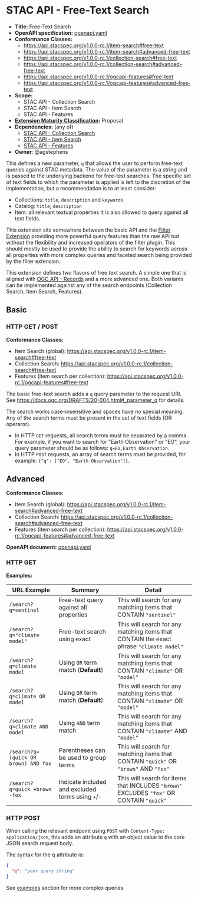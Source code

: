 # STAC API - Free-Text Search

- **Title:** Free-Text Search
- **OpenAPI specification:** [openapi.yaml](openapi.yaml)
- **Conformance Classes:**
  - <https://api.stacspec.org/v1.0.0-rc.1/item-search#free-text>
  - <https://api.stacspec.org/v1.0.0-rc.1/item-search#advanced-free-text>
  - <https://api.stacspec.org/v1.0.0-rc.1/collection-search#free-text>
  - <https://api.stacspec.org/v1.0.0-rc.1/collection-search#advanced-free-text>
  - <https://api.stacspec.org/v1.0.0-rc.1/ogcapi-features#free-text>
  - <https://api.stacspec.org/v1.0.0-rc.1/ogcapi-features#advanced-free-text>
- **Scope:**
  - STAC API - Collection Search
  - STAC API - Item Search
  - STAC API - Features
- **[Extension Maturity Classification](https://github.com/radiantearth/stac-api-spec/tree/main/README.md#maturity-classification):** Proposal
- **Dependencies:** (any of)
  - [STAC API - Collection Search](https://github.com/stac-api-extensions/collection-search)
  - [STAC API - Item Search](https://github.com/radiantearth/stac-api-spec/tree/v1.0.0/item-search)
  - [STAC API - Features](https://github.com/radiantearth/stac-api-spec/tree/v1.0.0/ogcapi-features)
- **Owner**: @agstephens
  
This defines a new parameter, `q` that allows the user to perform free-text queries against STAC metadata. 
The value of the parameter is a string and is passed to the underlying backend for free-text searches.
The specific set of text fields to which the parameter is applied is left to the discretion of the implementation,
but a recommendation is to at least consider:
- Collections: `title`, `description` and `keywords`
- Catalog: `title`, `description`
- Item: all relevant textual properties
It is also allowed to query against all text fields.

This extension sits somewhere between the basic API and the [Filter Extension](https://github.com/radiantearth/stac-api-spec/tree/master/fragments/filter) providing
more powerful query features than the raw API but without the flexibility and increased operators of the filter plugin. This should mostly be used to provide
the ability to search for keywords across all properties with more complex queries and faceted search being provided by the filter extension.

This extension defines two flavors of free text search. 
A simple one that is aligned with [OGC API - Records](https://docs.ogc.org/DRAFTS/20-004.html#_parameter_q) and 
a more advanced one.
Both variants can be implemented against any of the search endpoints (Collection Search, Item Search, Features).

## Basic

### HTTP GET / POST

**Conformance Classes:**
  - Item Search (global): <https://api.stacspec.org/v1.0.0-rc.1/item-search#free-text>
  - Collection Search: <https://api.stacspec.org/v1.0.0-rc.1/collection-search#free-text>
  - Features (item search per collection): <https://api.stacspec.org/v1.0.0-rc.1/ogcapi-features#free-text>

The basic free-text search adds a `q` query parameter to the request URI.
See <https://docs.ogc.org/DRAFTS/20-004.html#_parameter_q> for details.

The search works case-insensitive and spaces have no special meaning.
Any of the search terms must be present in the set of text fields (OR operaror).

- In HTTP `GET` requests, all search terms must be separated by a comma. For example, if you want to search for "Earth Observation" or "EO", your query parameter should be as follows: `q=EO,Earth Observation`.
- In HTTP `POST` requests, an array of search terms must be provided, for example: `{"q": ["EO", "Earth Observation"]}`.

## Advanced

**Conformance Classes:**
  - Item Search (global): <https://api.stacspec.org/v1.0.0-rc.1/item-search#advanced-free-text>
  - Collection Search: <https://api.stacspec.org/v1.0.0-rc.1/collection-search#advanced-free-text>
  - Features (item search per collection): <https://api.stacspec.org/v1.0.0-rc.1/ogcapi-features#advanced-free-text>

**OpenAPI document:** [openapi.yaml](openapi.yaml)

### HTTP GET

**Examples:**

| URL Example | Summary | Detail |
| ----------- | ------- | ------ |
| `/search?q=sentinel` | Free-text query against all properties | This will search for any matching items that CONTAIN `"sentinel"` |
| `/search?q="climate model"` | Free-text search using exact | This will search for any matching items that CONTAIN the exact phrase `"climate model"` |
|`/search?q=climate model`| Using `OR` term match (**Default**) | This will search for any matching items that CONTAIN `"climate"` OR `"model"`|
|`/search?q=climate OR model`| Using `OR` term match (**Default**) | This will search for any matching items that CONTAIN `"climate"` OR `"model"`|
|`/search?q=climate AND model`| Using `AND` term match | This will search for any matching items that CONTAIN `"climate"` AND `"model"`|
| `/search?q=(quick OR brown) AND fox` | Parentheses can be used to group terms | This will search for matching items that CONTAIN `"quick"` OR `"brown"` AND `"fox"` |
| `/search?q=quick +brown -fox` | Indicate included and excluded terms using `+`/`-` | This will search for items that INCLUDES `"brown"` EXCLUDES `"fox"` OR CONTAIN `"quick"` |

### HTTP POST

When calling the relevant endpoint using `POST` with `Content-Type: application/json`, this adds an attribute `q` with an object value to the core JSON search request body.

The syntax for the q attribute is:

```json
{
  "q": "your query string"
}
```

See [examples](#examples) section for more complex queries
